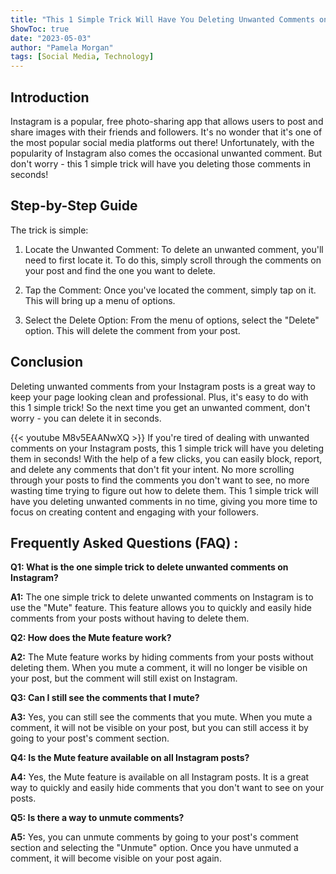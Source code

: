 ```yaml
---
title: "This 1 Simple Trick Will Have You Deleting Unwanted Comments on Your Instagram Posts in Seconds!"
ShowToc: true 
date: "2023-05-03"
author: "Pamela Morgan" 
tags: [Social Media, Technology]
---
```

## Introduction

Instagram is a popular, free photo-sharing app that allows users to post and share images with their friends and followers. It's no wonder that it's one of the most popular social media platforms out there! Unfortunately, with the popularity of Instagram also comes the occasional unwanted comment. But don't worry - this 1 simple trick will have you deleting those comments in seconds!

## Step-by-Step Guide

The trick is simple:

1. Locate the Unwanted Comment: To delete an unwanted comment, you'll need to first locate it. To do this, simply scroll through the comments on your post and find the one you want to delete.

2. Tap the Comment: Once you've located the comment, simply tap on it. This will bring up a menu of options.

3. Select the Delete Option: From the menu of options, select the "Delete" option. This will delete the comment from your post.

## Conclusion

Deleting unwanted comments from your Instagram posts is a great way to keep your page looking clean and professional. Plus, it's easy to do with this 1 simple trick! So the next time you get an unwanted comment, don't worry - you can delete it in seconds.

{{< youtube M8v5EAANwXQ >}} 
If you're tired of dealing with unwanted comments on your Instagram posts, this 1 simple trick will have you deleting them in seconds! With the help of a few clicks, you can easily block, report, and delete any comments that don't fit your intent. No more scrolling through your posts to find the comments you don't want to see, no more wasting time trying to figure out how to delete them. This 1 simple trick will have you deleting unwanted comments in no time, giving you more time to focus on creating content and engaging with your followers.

## Frequently Asked Questions (FAQ) :
**Q1: What is the one simple trick to delete unwanted comments on Instagram?**

**A1:** The one simple trick to delete unwanted comments on Instagram is to use the "Mute" feature. This feature allows you to quickly and easily hide comments from your posts without having to delete them.

**Q2: How does the Mute feature work?**

**A2:** The Mute feature works by hiding comments from your posts without deleting them. When you mute a comment, it will no longer be visible on your post, but the comment will still exist on Instagram.

**Q3: Can I still see the comments that I mute?**

**A3:** Yes, you can still see the comments that you mute. When you mute a comment, it will not be visible on your post, but you can still access it by going to your post's comment section.

**Q4: Is the Mute feature available on all Instagram posts?**

**A4:** Yes, the Mute feature is available on all Instagram posts. It is a great way to quickly and easily hide comments that you don't want to see on your posts.

**Q5: Is there a way to unmute comments?**

**A5:** Yes, you can unmute comments by going to your post's comment section and selecting the "Unmute" option. Once you have unmuted a comment, it will become visible on your post again.


